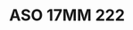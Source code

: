 ---
title: ASO 17MM 222
date: 
draft: false

# descripcion
description : Anillo de plata 925.

materials: Plata 937

color: 

dimensions: 17mm diámetro

code: 05-23-1611

type: "Anillos"

categories: []

price: $6.850,00

price_eftvo: $5.820,00

# Images
# first image will be shown in the product page
images:
  # - image: "images/path_to_image"
  # La ubicacion de las imagenes es imagenes/Anillos/Anillos.Solo Plata/05-23-1611-aso-17mm-222
  - image: "./images/anillos/solo_plata/05-23-1611-aso-17mm-222.jpg"
---